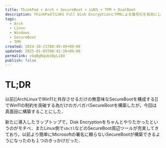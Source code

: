 ```yaml
---
title: ThinkPad + Arch + SecureBoot + LUKS + TPM + DualBoot
description: ThinkPadでLUKS Full Disk EncryptionとTPMによる復号化を有効にしたDualBoot ArchLinux環境を構築した記録
tags:
  - Arch
  - Linux
  - Windows
  - SecureBoot
  - TPM
created: 2024-10-21T00:49:49+09:00
updated: 2025-01-05T00:41:28+09:00
permalink: cGqBgNqubsNyLiQ4
publish: false
---
```


# TL;DR

以前[[ArchLinuxでWin11と共存させるだけの無意味なSecureBootを構成する]]でWin11の制約を突破する為だけのガバガバSecureBootを構築したが，今回は真面目に構築することにした．

新たに導入したラップトップで，Disk Encryptionをちゃんとやりたかったというのがモチベ．またLinux側で`sbctl`などのSecureBoot周辺ツールが充実してきており，以前より簡単にMicrosoftの署名に頼らないSecureBootが構築できるようになったのも１つのきっかけだった．
